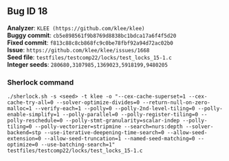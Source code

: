 ## Bug ID 18

**Analyzer**: `KLEE (https://github.com/klee/klee)`
<br>
**Buggy commit**: `cb5e898561f9b8769d8838bc1bdca17a6f4f5d20`
<br>
**Fixed commit**: `f813c88c8cb868fc9c0be78fbf92a94d72ac02b0`
<br>
**Issue**: `https://github.com/klee/klee/issues/1668`
<br>
**Seed file**: `testfiles/testcomp22/locks/test_locks_15-1.c`
<br>
**Integer seeds**: `280680,3107985,1369023,5918199,9480205`


### Sherlock command

```
./sherlock.sh -s <seed> -t klee -o "--cex-cache-superset=1 --cex-cache-try-all=0 --solver-optimize-divides=0 --return-null-on-zero-malloc=1 --verify-each=1 --polly=0 --polly-2nd-level-tiling=0 --polly-enable-simplify=1 --polly-parallel=0 --polly-register-tiling=0 --polly-reschedule=0 --polly-stmt-granularity=scalar-indep --polly-tiling=0 --polly-vectorizer=stripmine --search=nurs:depth --solver-backend=stp --use-iterative-deepening-time-search=0 --allow-seed-extension=0 --allow-seed-truncation=1 --named-seed-matching=0 --optimize=0 --use-batching-search=1" testfiles/testcomp22/locks/test_locks_15-1.c
```